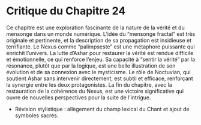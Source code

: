 # Critique du Chapitre 24

Ce chapitre est une exploration fascinante de la nature de la vérité et du mensonge dans un monde numérique. L’idée du “mensonge fractal” est très originale et pertinente, et la description de sa propagation est insidieuse et terrifiante. Le Nexus comme “palimpseste” est une métaphore puissante qui enrichit l’univers.
La lutte d’Ashar pour restaurer la vérité est rendue difficile et émotionnelle, ce qui renforce l’enjeu. Sa capacité à “sentir la vérité” par la résonance, plutôt que par la logique, est une belle illustration de son évolution et de sa connexion avec le mysticisme.
Le rôle de Noctuvian, qui soutient Ashar sans intervenir directement, est subtil et efficace, renforçant la synergie entre les deux protagonistes. La fin du chapitre, avec la restauration de la cohérence du Nexus, est une victoire significative qui ouvre de nouvelles perspectives pour la suite de l’intrigue.
- Révision stylistique : allègement du champ lexical du Chant et ajout de symboles sacrés.
